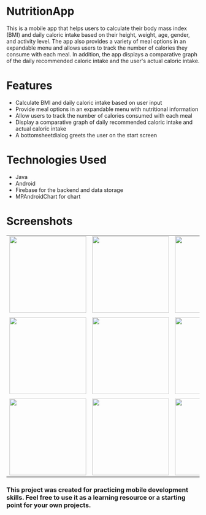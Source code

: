 # NutritionApp

This is a mobile app that helps users to calculate their body mass index (BMI) and daily caloric intake based on their height, weight, age, gender, and activity level. The app also provides a variety of meal options in an expandable menu and allows users to track the number of calories they consume with each meal. In addition, the app displays a comparative graph of the daily recommended caloric intake and the user's actual caloric intake.

# Features
* Calculate BMI and daily caloric intake based on user input
* Provide meal options in an expandable menu with nutritional information
* Allow users to track the number of calories consumed with each meal
* Display a comparative graph of daily recommended caloric intake and actual caloric intake
* A bottomsheetdialog greets the user on the start screen

# Technologies Used
* Java 
* Android
* Firebase for the backend and data storage
* MPAndroidChart for chart

# Screenshots

|   |   |   |
|:-------:|:-------:|:-------:|
| <img src="https://user-images.githubusercontent.com/121201456/220619213-375b9a7e-e0e1-4d0a-bb85-9e4a9828e27b.jpg" width="200"> | <img src="https://user-images.githubusercontent.com/121201456/220619242-83574d5f-a393-4e80-a24d-5f5c80546fb9.jpg" width="200"> | <img src="https://user-images.githubusercontent.com/121201456/220619398-4c9b86dc-6038-4f1e-945f-6877b2b3562d.jpg" width="200"> |
|   |   |   |
| <img src="https://user-images.githubusercontent.com/121201456/220619427-97c9ac52-bd82-4f87-9382-b611ced2cf36.jpg" width="200"> | <img src="https://user-images.githubusercontent.com/121201456/220619622-c1b28bbb-acc4-42cb-8f87-bd4d79f6b30a.jpg" width="200"> | <img src="https://user-images.githubusercontent.com/121201456/220619627-bba9786c-1483-4bd6-bbee-e33ee349943d.jpg" width="200"> |
|   |   |   |
| <img src="https://user-images.githubusercontent.com/121201456/220619630-a55acc16-b755-4683-8380-428e8edc4f2e.jpg" width="200"> | <img src="https://user-images.githubusercontent.com/121201456/220619632-3ce1bddb-7af8-4e75-8cc2-d17248348230.jpg" width="200"> | <img src="https://user-images.githubusercontent.com/121201456/220619609-ba990469-8923-4076-baa0-5abc95e972a1.jpg" width="200"> |

### This project was created for practicing mobile development skills. Feel free to use it as a learning resource or a starting point for your own projects.

